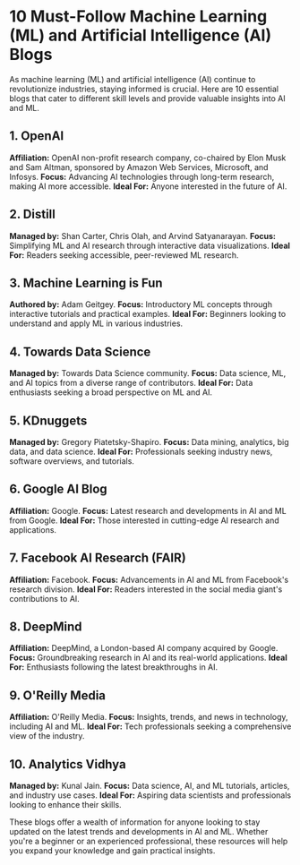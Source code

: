 # 10 Must-Follow Machine Learning (ML) and Artificial Intelligence (AI) Blogs

As machine learning (ML) and artificial intelligence (AI) continue to revolutionize industries, staying informed is crucial. Here are 10 essential blogs that cater to different skill levels and provide valuable insights into AI and ML.

## 1. OpenAI
**Affiliation:** OpenAI non-profit research company, co-chaired by Elon Musk and Sam Altman, sponsored by Amazon Web Services, Microsoft, and Infosys.
**Focus:** Advancing AI technologies through long-term research, making AI more accessible.
**Ideal For:** Anyone interested in the future of AI.

## 2. Distill
**Managed by:** Shan Carter, Chris Olah, and Arvind Satyanarayan.
**Focus:** Simplifying ML and AI research through interactive data visualizations.
**Ideal For:** Readers seeking accessible, peer-reviewed ML research.

## 3. Machine Learning is Fun
**Authored by:** Adam Geitgey.
**Focus:** Introductory ML concepts through interactive tutorials and practical examples.
**Ideal For:** Beginners looking to understand and apply ML in various industries.

## 4. Towards Data Science
**Managed by:** Towards Data Science community.
**Focus:** Data science, ML, and AI topics from a diverse range of contributors.
**Ideal For:** Data enthusiasts seeking a broad perspective on ML and AI.

## 5. KDnuggets
**Managed by:** Gregory Piatetsky-Shapiro.
**Focus:** Data mining, analytics, big data, and data science.
**Ideal For:** Professionals seeking industry news, software overviews, and tutorials.

## 6. Google AI Blog
**Affiliation:** Google.
**Focus:** Latest research and developments in AI and ML from Google.
**Ideal For:** Those interested in cutting-edge AI research and applications.

## 7. Facebook AI Research (FAIR)
**Affiliation:** Facebook.
**Focus:** Advancements in AI and ML from Facebook's research division.
**Ideal For:** Readers interested in the social media giant's contributions to AI.

## 8. DeepMind
**Affiliation:** DeepMind, a London-based AI company acquired by Google.
**Focus:** Groundbreaking research in AI and its real-world applications.
**Ideal For:** Enthusiasts following the latest breakthroughs in AI.

## 9. O'Reilly Media
**Affiliation:** O'Reilly Media.
**Focus:** Insights, trends, and news in technology, including AI and ML.
**Ideal For:** Tech professionals seeking a comprehensive view of the industry.

## 10. Analytics Vidhya
**Managed by:** Kunal Jain.
**Focus:** Data science, AI, and ML tutorials, articles, and industry use cases.
**Ideal For:** Aspiring data scientists and professionals looking to enhance their skills.

These blogs offer a wealth of information for anyone looking to stay updated on the latest trends and developments in AI and ML. Whether you're a beginner or an experienced professional, these resources will help you expand your knowledge and gain practical insights.